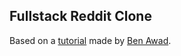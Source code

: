 ## Fullstack Reddit Clone

Based on a [tutorial](https://www.youtube.com/watch?v=I6ypD7qv3Z8&t=22s) made by [Ben Awad](https://github.com/benawad).
